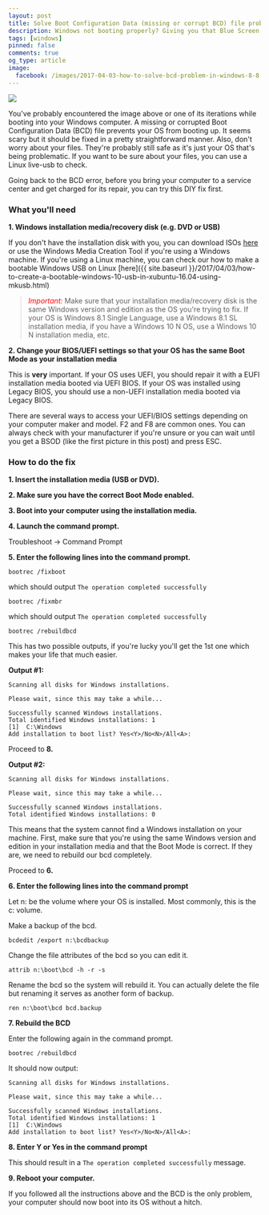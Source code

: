 ```yaml
---
layout: post
title: Solve Boot Configuration Data (missing or corrupt BCD) file problem in Windows 8/8.1/10.
description: Windows not booting properly? Giving you that Blue Screen of Death? It might be a problem with our Boot Configuration Data. Here's one of the ways you can solve it.
tags: [windows]
pinned: false
comments: true
og_type: article
image:
  facebook: /images/2017-04-03-how-to-solve-bcd-problem-in-windows-8-8.1-10/bcd-001.jpg
---
```


<img class="img-responsive" src="{{ site.baseurl }}/images/posts/2017-04-03-how-to-solve-bcd-problem-in-windows-8-8.1-10/bcd-001.jpg">

You've probably encountered the image above or one of its iterations while booting into your Windows computer. A missing or corrupted Boot Configuration Data (BCD) file prevents your OS from booting up. It seems scary but it should be fixed in a pretty straightforward manner. Also, don't worry about your files. They're probably still safe as it's just your OS that's being problematic. If you want to be sure about your files, you can use a Linux live-usb to check.

Going back to the BCD error, before you bring your computer to a service center and get charged for its repair, you can try this DIY fix first.

### What you'll need
**1. Windows installation media/recovery disk (e.g. DVD or USB)**

If you don't have the installation disk with you, you can download ISOs [here](https://www.microsoft.com/en-us/software-download/) or use the Windows Media Creation Tool if you're using a Windows machine. If you're using a Linux machine, you can check our how to make a bootable Windows USB on Linux [here]({{ site.baseurl }}/2017/04/03/how-to-create-a-bootable-windows-10-usb-in-xubuntu-16.04-using-mkusb.html)

> <span style="color: red;"><em>Important:</em></span> Make sure that your installation media/recovery disk is the same Windows version and edition as the OS you're trying to fix. If your OS is Windows 8.1 Single Language, use a Windows 8.1 SL installation media, if you have a Windows 10 N OS, use a Windows 10 N installation media, etc.

**2. Change your BIOS/UEFI settings so that your OS has the same Boot Mode as your installation media**

This is **very** important. If your OS uses UEFI, you should repair it with a EUFI installation media booted via UEFI BIOS. If your OS was installed using Legacy BIOS, you should use a non-UEFI installation media booted via Legacy BIOS.

There are several ways to access your UEFI/BIOS settings depending on your computer maker and model. F2 and F8 are common ones. You can always check with your manufacturer if you're unsure or you can wait until you get a BSOD (like the first picture in this post) and press ESC.

### How to do the fix

**1. Insert the installation media (USB or DVD).**

**2. Make sure you have the correct Boot Mode enabled.**

**3. Boot into your computer using the installation media.**

**4. Launch the command prompt.**

Troubleshoot -> Command Prompt

**5. Enter the following lines into the command prompt.**

```
bootrec /fixboot
```

which should output ```The operation completed successfully```

```
bootrec /fixmbr
```

which should output ```The operation completed successfully```

```
bootrec /rebuildbcd
```

This has two possible outputs, if you're lucky you'll get the 1st one which makes your life that much easier.

**Output #1:**
```
Scanning all disks for Windows installations.

Please wait, since this may take a while...

Successfully scanned Windows installations.
Total identified Windows installations: 1
[1]  C:\Windows
Add installation to boot list? Yes<Y>/No<N>/All<A>:
```

Proceed to **8.**

**Output #2:**
```
Scanning all disks for Windows installations.

Please wait, since this may take a while...

Successfully scanned Windows installations.
Total identified Windows installations: 0
```

This means that the system cannot find a Windows installation on your machine. First, make sure that you're using the same Windows version and edition in your installation media and that the Boot Mode is correct. If they are, we need to rebuild our bcd completely.

Proceed to **6.**

**6. Enter the following lines into the command prompt**

Let n: be the volume where your OS is installed. Most commonly, this is the c: volume.

Make a backup of the bcd.
```
bcdedit /export n:\bcdbackup
```

Change the file attributes of the bcd so you can edit it.
```
attrib n:\boot\bcd -h -r -s
```

Rename the bcd so the system will rebuild it. You can actually delete the file but renaming it serves as another form of backup.
```
ren n:\boot\bcd bcd.backup
```

**7. Rebuild the BCD**

Enter the following again in the command prompt.
```
bootrec /rebuildbcd
```

It should now output:
```
Scanning all disks for Windows installations.

Please wait, since this may take a while...

Successfully scanned Windows installations.
Total identified Windows installations: 1
[1]  C:\Windows
Add installation to boot list? Yes<Y>/No<N>/All<A>:
```

**8. Enter Y or Yes in the command prompt**

This should result in a ```The operation completed successfully``` message.


**9. Reboot your computer.**

If you followed all the instructions above and the BCD is the only problem, your computer should now boot into its OS without a hitch.
